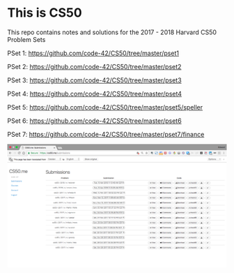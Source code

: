 # This is CS50

This repo contains notes and solutions for the 2017 - 2018 Harvard CS50 Problem Sets 

PSet 1: https://github.com/code-42/CS50/tree/master/pset1

PSet 2: https://github.com/code-42/CS50/tree/master/pset2

PSet 3: https://github.com/code-42/CS50/tree/master/pset3

PSet 4: https://github.com/code-42/CS50/tree/master/pset4

PSet 5: https://github.com/code-42/CS50/tree/master/pset5/speller

PSet 6: https://github.com/code-42/CS50/tree/master/pset6

PSet 7: https://github.com/code-42/CS50/tree/master/pset7/finance

![screenshot of cs50 submissions](cs50.me.png)
